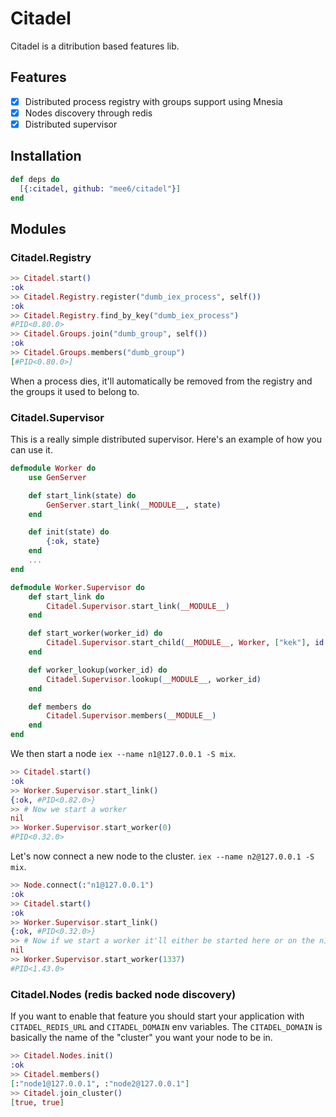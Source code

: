 # Citadel

Citadel is a ditribution based features lib.

## Features

- [x] Distributed process registry with groups support using Mnesia
- [x] Nodes discovery through redis
- [x] Distributed supervisor

## Installation

```elixir
def deps do
  [{:citadel, github: "mee6/citadel"}]
end
```

## Modules
### Citadel.Registry

```elixir
>> Citadel.start()
:ok
>> Citadel.Registry.register("dumb_iex_process", self())
:ok
>> Citadel.Registry.find_by_key("dumb_iex_process")
#PID<0.80.0>
>> Citadel.Groups.join("dumb_group", self())
:ok
>> Citadel.Groups.members("dumb_group")
[#PID<0.80.0>]
```

When a process dies, it'll automatically be removed from the registry and the groups it used to belong to.

### Citadel.Supervisor

This is a really simple distributed supervisor. Here's an example of how you can use it.

```elixir
defmodule Worker do
    use GenServer

    def start_link(state) do
        GenServer.start_link(__MODULE__, state)
    end

    def init(state) do
        {:ok, state}
    end
    ...
end

defmodule Worker.Supervisor do
    def start_link do
        Citadel.Supervisor.start_link(__MODULE__)
    end

    def start_worker(worker_id) do
        Citadel.Supervisor.start_child(__MODULE__, Worker, ["kek"], id: worker_id)
    end

    def worker_lookup(worker_id) do
        Citadel.Supervisor.lookup(__MODULE__, worker_id)
    end

    def members do
        Citadel.Supervisor.members(__MODULE__)
    end
end
```

We then start a node `iex --name n1@127.0.0.1 -S mix`.

```elixir
>> Citadel.start()
:ok
>> Worker.Supervisor.start_link()
{:ok, #PID<0.82.0>}
>> # Now we start a worker
nil
>> Worker.Supervisor.start_worker(0)
#PID<0.32.0>
```

Let's now connect a new node to the cluster. `iex --name n2@127.0.0.1 -S mix`.

```elixir
>> Node.connect(:"n1@127.0.0.1")
:ok
>> Citadel.start()
:ok
>> Worker.Supervisor.start_link()
{:ok, #PID<0.32.0>}
>> # Now if we start a worker it'll either be started here or on the n1 node. Depending on the hash of its id
nil
>> Worker.Supervisor.start_worker(1337)
#PID<1.43.0>
```

### Citadel.Nodes (redis backed node discovery)

If you want to enable that feature you should start your application with `CITADEL_REDIS_URL` and `CITADEL_DOMAIN` env variables. The `CITADEL_DOMAIN` is basically the name of the "cluster" you want your node to be in.

```elixir
>> Citadel.Nodes.init()
:ok
>> Citadel.members()
[:"node1@127.0.0.1", :"node2@127.0.0.1"]
>> Citadel.join_cluster()
[true, true]
```
